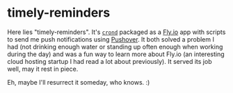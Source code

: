 # timely-reminders

Here lies "timely-reminders". It's [`crond`](https://en.wikipedia.org/wiki/Cron) packaged as a [Fly.io](https://fly.io) app with scripts to send me push notifications using [Pushover](https://pushover.net). It both solved a problem I had (not drinking enough water or standing up often enough when working during the day) and was a fun way to learn more about Fly.io (an interesting cloud hosting startup I had read a lot about previously). It served its job well, may it rest in piece.

Eh, maybe I'll resurrect it someday, who knows. :)
